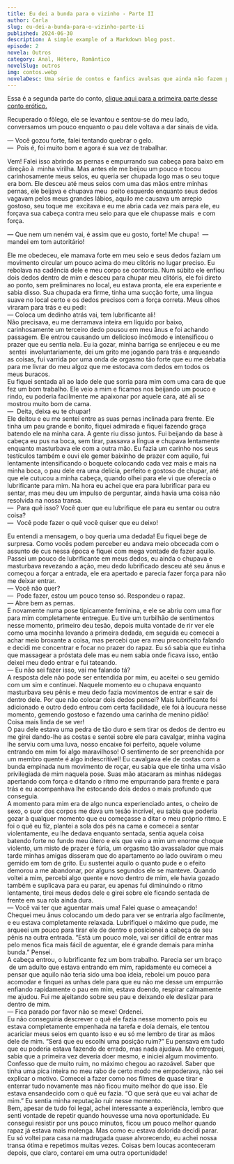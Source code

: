 ```yaml
---
title: Eu dei a bunda para o vizinho - Parte II
author: Carla
slug: eu-dei-a-bunda-para-o-vizinho-parte-ii
published: 2024-06-30
description: A simple example of a Markdown blog post.
episode: 2
novela: Outros
category: Anal, Hétero, Romântico
novelSlug: outros
img: contos.webp
novelaDesc: Uma série de contos e fanfics avulsas que ainda não fazem parte de uma novela.
---
```


Essa é a segunda parte do conto, [clique aqui para a primeira parte desse conto erótico.](https://feminivefanfics.com.br/ContoErotico/eu-dei-a-bunda-para-o-vizinho-parte-i "Conto erótico em duas partes")

Recuperado o fôlego, ele se levantou e sentou-se do meu lado, conversamos um pouco enquanto o pau dele voltava a dar sinais de vida.

— Você gozou forte, falei tentando quebrar o gelo.  
—  Pois é, foi muito bom e agora é sua vez de trabalhar.

Vem! Falei isso abrindo as pernas e empurrando sua cabeça para baixo em direção à  minha virilha. Mas antes ele me beijou um pouco e tocou carinhosamente meus seios, eu queria ser chupada logo mas o seu toque era bom. Ele desceu até meus seios com uma das mãos entre minhas pernas, ele beijava e chupava meu  peito esquerdo enquanto seus dedos vagavam pelos meus grandes lábios, aquilo me causava um arrepio gostoso, seu toque me  excitava e eu me abria cada vez mais para ele, eu forçava sua cabeça contra meu seio para que ele chupasse mais  e com força.

— Que nem um neném vai, é assim que eu gosto, forte! Me chupa!  — mandei em tom autoritário!

Ele me obedeceu, ele mamava forte em meu seio e seus dedos faziam um movimento circular um pouco acima do meu clitóris no lugar preciso. Eu rebolava na cadência dele e meu corpo se contorcia. Num súbito ele enfiou dois dedos dentro de mim e desceu para chupar meu clitóris, ele foi direto ao ponto, sem preliminares no local, eu estava pronta, ele era experiente e sabia disso. Sua chupada era firme, tinha uma sucção forte, uma língua suave no local certo e os dedos precisos com a força correta. Meus olhos viraram para trás e eu pedi:  
— Coloca um dedinho atrás vai, tem lubrificante ali!  
Não precisava, eu me derramava inteira em líquido por baixo, carinhosamente um terceiro dedo pousou em meu ânus e foi achando passagem. Ele entrou causando um delicioso incômodo e intensificou o prazer que eu sentia nela. Eu ia gozar, minha barriga se enrijeceu e eu me  sentei  involuntariamente, dei um grito me jogando para trás e arqueando as coisas, fui varrida por uma onda de orgasmo tão forte que eu me debatia para me livrar do meu algoz que me estocava com dedos em todos os meus buracos.   
Eu fiquei sentada ali ao lado dele que sorria para mim com uma cara de que fez um bom trabalho. Ele veio a mim e ficamos nos beijando um pouco e rindo, eu poderia facilmente me apaixonar por aquele cara, até ali se mostrou muito bom de cama.   
—  Deita, deixa eu te chupar!  
Ele deitou e eu me sentei entre as suas pernas inclinada para frente. Ele tinha um pau grande e bonito, fiquei admirada e fiquei fazendo graça batendo ele na minha cara. A gente riu disso juntos. Fui beijando da base à cabeça eu pus na boca, sem tirar, passava a língua e chupava lentamente enquanto masturbava ele com a outra mão. Eu fazia um carinho nos seus testículos também e ouvi ele gemer baixinho de prazer com aquilo, fui lentamente intensificando o boquete colocando cada vez mais e mais na minha boca, o pau dele era uma delícia, perfeito e gostoso de chupar, até que ele cutucou a minha cabeça, quando olhei para ele vi que oferecia o lubrificante para mim. Na hora eu achei que era para lubrificar para eu sentar, mas meu deu um impulso de perguntar, ainda havia uma coisa não resolvida na nossa transa.   
—  Para quê isso? Você quer que eu lubrifique ele para eu sentar ou outra coisa?  
—  Você pode fazer o quê você quiser que eu deixo!

Eu entendi a mensagem, o boy queria uma dedada! Eu fiquei bege de surpresa. Como vocês podem perceber eu andava meio obcecada com o assunto de cus nessa época e fiquei com mega vontade de fazer aquilo. Passei um pouco de lubrificante em meus dedos, eu ainda o chupava e masturbava revezando a ação, meu dedo lubrificado desceu até seu ânus e começou a forçar a entrada, ele era apertado e parecia fazer força para não me deixar entrar.  
— Você não quer?  
—  Pode fazer, estou um pouco tenso só. Respondeu o rapaz.  
— Abre bem as pernas.  
E novamente numa pose tipicamente feminina, e ele se abriu com uma flor para mim completamente entregue. Eu tive um turbilhão de sentimentos nesse momento, primeiro deu tesão, depois muita vontade de rir ver ele como uma mocinha levando a primeira dedada, em seguida eu comecei a achar meio broxante a coisa, mas percebi que era meu preconceito falando e decidi me concentrar e focar no prazer do rapaz. Eu só sabia que eu tinha que massagear a próstata dele mas eu nem sabia onde ficava isso, então deixei meu dedo entrar e fui tateando.  
— Eu não sei fazer isso, vai me falando tá?  
A resposta dele não pode ser entendida por mim, eu aceitei o seu gemido com um sim e continuei. Naquele momento eu o chupava enquanto masturbava seu pênis e meu dedo fazia movimentos de entrar e sair de dentro dele. Por que não colocar dois dedos pensei? Mais lubrificante foi adicionado e outro dedo entrou com certa facilidade, ele foi à loucura nesse momento, gemendo gostoso e fazendo uma carinha de menino pidão! Coisa mais linda de se ver!   
O pau dele estava uma pedra de tão duro e sem tirar os dedos de dentro eu me girei dando-lhe as costas e sentei sobre ele para cavalgar, minha vagina lhe serviu com uma luva, nosso encaixe foi perfeito, aquele volume entrando em mim foi algo maravilhoso! O sentimento de ser preenchida por um membro quente é algo indescritível! Eu cavalgava ele de costas com a bunda empinada num movimento de roçar, eu sabia que ele tinha uma visão privilegiada de mim naquela pose. Suas mão atacaram as minhas nádegas apertando com força e ditando o ritmo me empurrando para frente e para trás e eu acompanhava lhe estocando dois dedos o mais profundo que conseguia.   
A momento para mim era de algo nunca experienciado antes, o cheiro de sexo, o suor dos corpos me dava um tesão incrível, eu sabia que poderia gozar à qualquer momento que eu começasse a ditar o meu próprio ritmo. E foi o quê eu fiz, plantei a sola dos pés na cama e comecei a sentar violentamente, eu lhe dedava enquanto sentada, sentia aquela coisa batendo forte no fundo meu útero e eis que veio a mim um enorme choque violento, um misto de prazer e fúria, um orgasmo tão avassalador que mais tarde minhas amigas disseram que do apartamento ao lado ouviram o meu gemido em tom de grito. Eu sustentei aquilo o quanto pude e o efeito demorou a me abandonar, por alguns segundos ele se manteve. Quando voltei a mim, percebi algo quente e novo dentro de mim, ele havia gozado também e suplicava para eu parar, eu apenas fui diminuindo o ritmo lentamente, tirei meus dedos dele e girei sobre ele ficando sentada de frente em sua rola ainda dura.  
— Você vai ter que aguentar mais uma! Falei quase o ameaçando!  
Chequei meu ânus colocando um dedo para ver se entraria algo facilmente, e eu estava completamente relaxada. Lubrifiquei o máximo que pude, me arqueei um pouco para tirar ele de dentro e posicionei a cabeça de seu pênis na outra entrada. “Está um pouco mole, vai ser difícil de entrar mas pelo menos fica mais fácil de aguentar, ele é grande demais para minha bunda.” Pensei.  
A cabeça entrou, o lubrificante fez um bom trabalho. Parecia ser um braço  de um adulto que estava entrando em mim, rapidamente eu comecei a pensar que aquilo não teria sido uma boa ideia, rebolei um pouco para acomodar e finquei as unhas dele para que eu não me desse um empurrão enfiando rapidamente o pau em mim, estava doendo, respirar calmamente me ajudou. Fui me ajeitando sobre seu pau e deixando ele deslizar para dentro de mim.   
— Fica parado por favor não se mexe! Ordenei.  
Eu não conseguiria descrever o quê ele fazia nesse momento pois eu estava completamente empenhada na tarefa e doía demais, ele tentou acariciar meus seios em quanto isso e eu só me lembro de tirar as mãos dele de mim. “Será que eu escolhi uma posição ruim?” Eu pensava em tudo que eu poderia estava fazendo de errado, mas nada ajudava. Me entreguei, sabia que a primeira vez deveria doer mesmo, e iniciei algum movimento. Confesso que de muito ruim, no máximo chegou ao razoável. Saber que tinha uma pica inteira no meu rabo de certo modo me empoderava, não sei explicar o motivo. Comecei a fazer como nos filmes de quase tirar e enterrar tudo novamente mas não ficou muito melhor do que isso. Ele estava ensandecido com o quê eu fazia. “O que será que eu vai achar de mim.” Eu sentia minha reputação ruir nesse momento.   
Bem, apesar de tudo foi legal, achei interessante a experiência, lembro que senti vontade de repetir quando houvesse uma nova oportunidade. Eu consegui resistir por uns pouco minutos, ficou um pouco melhor quando rapaz já estava mais molenga. Mas como eu estava dolorida decidi parar. Eu só voltei para casa na madrugada quase alvorecendo, eu achei nossa transa ótima e repetimos muitas vezes. Coisas bem loucas aconteceram depois, que claro, contarei em uma outra oportunidade!
